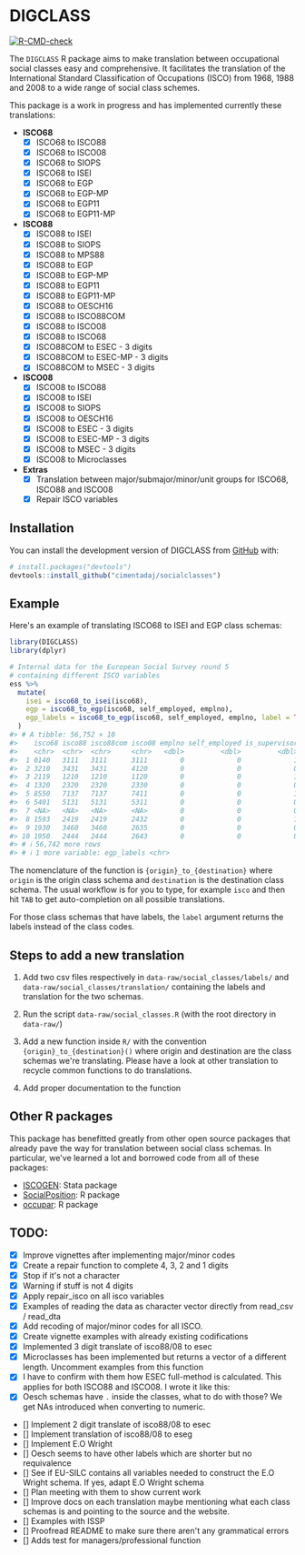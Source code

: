 <!-- README.md is generated from README.Rmd. Please edit that file -->




# DIGCLASS

<!-- badges: start -->
[![R-CMD-check](https://github.com/cimentadaj/socialclasses/actions/workflows/R-CMD-check.yaml/badge.svg)](https://github.com/cimentadaj/socialclasses/actions/workflows/R-CMD-check.yaml)
<!-- badges: end -->

The `DIGCLASS` R package aims to make translation between occupational social classes easy and comprehensive. It facilitates the translation of the International Standard Classification of Occupations (ISCO) from 1968, 1988 and 2008 to a wide range of social class schemes.

This package is a work in progress and has implemented currently these translations:

* **ISCO68**
  - [X] ISCO68 to ISCO88
  - [X] ISCO68 to ISCO08
  - [X] ISCO68 to SIOPS
  - [X] ISCO68 to ISEI
  - [X] ISCO68 to EGP
  - [X] ISCO68 to EGP-MP
  - [X] ISCO68 to EGP11
  - [X] ISCO68 to EGP11-MP

* **ISCO88**
  - [X] ISCO88 to ISEI
  - [X] ISCO88 to SIOPS
  - [X] ISCO88 to MPS88
  - [X] ISCO88 to EGP
  - [X] ISCO88 to EGP-MP
  - [X] ISCO88 to EGP11
  - [X] ISCO88 to EGP11-MP
  - [X] ISCO88 to OESCH16
  - [X] ISCO88 to ISCO88COM
  - [X] ISCO88 to ISCO08
  - [X] ISCO88 to ISCO68
  - [X] ISCO88COM to ESEC - 3 digits
  - [X] ISCO88COM to ESEC-MP - 3 digits
  - [X] ISCO88COM to MSEC - 3 digits

* **ISCO08**
  - [X] ISCO08 to ISCO88
  - [X] ISCO08 to ISEI
  - [X] ISCO08 to SIOPS
  - [X] ISCO08 to OESCH16
  - [X] ISCO08 to ESEC - 3 digits
  - [X] ISCO08 to ESEC-MP - 3 digits
  - [X] ISCO08 to MSEC - 3 digits
  - [X] ISCO08 to Microclasses

* **Extras**
  - [X] Translation between major/submajor/minor/unit groups for ISCO68, ISCO88 and ISCO08
  - [X] Repair ISCO variables

## Installation

You can install the development version of DIGCLASS from [GitHub](https://github.com/) with:

``` r
# install.packages("devtools")
devtools::install_github("cimentadaj/socialclasses")
```

## Example

Here's an example of translating ISCO68 to ISEI and EGP class schemas:


```r
library(DIGCLASS)
library(dplyr)

# Internal data for the European Social Survey round 5
# containing different ISCO variables
ess %>%
  mutate(
    isei = isco68_to_isei(isco68),
    egp = isco68_to_egp(isco68, self_employed, emplno),
    egp_labels = isco68_to_egp(isco68, self_employed, emplno, label = TRUE)
  )
#> # A tibble: 56,752 × 10
#>    isco68 isco88 isco88com isco08 emplno self_employed is_supervisor isei  egp  
#>    <chr>  <chr>  <chr>     <chr>   <dbl>         <dbl>         <dbl> <chr> <chr>
#>  1 0140   3111   3111      3111        0             0             1 47    2    
#>  2 3210   3431   3431      4120        0             0             0 55    3    
#>  3 2119   1210   1210      1120        0             0             1 69    1    
#>  4 1320   2320   2320      2330        0             0             0 71    2    
#>  5 8550   7137   7137      7411        0             0             1 40    8    
#>  6 5401   5131   5131      5311        0             0             0 24    9    
#>  7 <NA>   <NA>   <NA>      <NA>        0             0             0 <NA>  <NA> 
#>  8 1593   2419   2419      2432        0             0             1 66    2    
#>  9 1930   3460   3460      2635        0             0             0 54    2    
#> 10 1950   2444   2444      2643        0             0             0 54    2    
#> # ℹ 56,742 more rows
#> # ℹ 1 more variable: egp_labels <chr>
```

The nomenclature of the function is `{origin}_to_{destination}` where `origin` is the origin class schema and `destination` is the destination class schema. The usual workflow is for you to type, for example `isco` and then hit `TAB` to get auto-completion on all possible translations.

For those class schemas that have labels, the `label` argument returns the labels instead of the class codes.

## Steps to add a new translation

1. Add two csv files respectively in `data-raw/social_classes/labels/` and `data-raw/social_classes/translation/` containing the labels and translation for the two schemas.

2. Run the script `data-raw/social_classes.R` (with the root directory in `data-raw/`)

3. Add a new function inside `R/` with the convention `{origin}_to_{destination}()` where origin and destination are the class schemas we're translating. Please have a look at other translation to recycle common functions to do translations.

4. Add proper documentation to the function


## Other R packages

This package has benefitted greatly from other open source packages that already pave the way for translation between social class schemas. In particular, we've learned a lot and borrowed code from all of these packages:

- [ISCOGEN](https://github.com/benjann/iscogen): Stata package
- [SocialPosition](https://cran.r-project.org/web/packages/SocialPosition/index.html): R package
- [occupar](https://github.com/DiogoFerrari/occupar/): R package

## TODO:

- [X] Improve vignettes after implementing major/minor codes
- [X] Create a repair function to complete 4, 3, 2 and 1 digits
- [X] Stop if it's not a character
- [X] Warning if stuff is not 4 digits
- [X] Apply repair_isco on all isco variables
- [X] Examples of reading the data as character vector directly from read_csv / read_dta
- [X] Add recoding of major/minor codes for all ISCO.
- [X] Create vignette examples with already existing codifications
- [X] Implemented 3 digit translate of isco88/08 to esec
- [X] Microclasses has been implemented but returns a vector of a different length. Uncomment examples from this function
- [X] I have to confirm with them how ESEC full-method is calculated. This applies for both ISCO88 and ISCO08. I wrote it like this:
- [X] Oesch schemas have `.` inside the classes, what to do with those? We get NAs introduced when converting to numeric.

- [] Implement 2 digit translate of isco88/08 to esec
- [] Implement translation of isco88/08 to eseg
- [] Implement E.O Wright
- [] Oesch seems to have other labels which are shorter but no requivalence
- [] See if EU-SILC contains all variables needed to construct the E.O Wright schema. If yes, adapt E.O Wright schema
- [] Plan meeting with them to show current work
- [] Improve docs on each translation maybe mentioning what each  class schemas is and pointing to the source and the website.
- [] Examples with ISSP
- [] Proofread README to make sure there aren't any grammatical errors
- [] Adds test for managers/professional function
